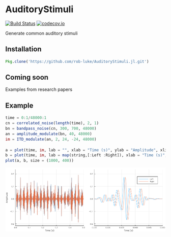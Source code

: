 # AuditoryStimuli

[![Build Status](https://travis-ci.org/rob-luke/AuditoryStimuli.jl.svg?branch=master)](https://travis-ci.org/rob-luke/AuditoryStimuli.jl)
[![codecov.io](http://codecov.io/github/rob-luke/AuditoryStimuli.jl/coverage.svg?branch=master)](http://codecov.io/github/rob-luke/AuditoryStimuli.jl?branch=master)

Generate common auditory stimuli

## Installation

```julia
Pkg.clone('https://github.com/rob-luke/AuditoryStimuli.jl.git')
```


## Coming soon

Examples from research papers


## Example

```julia
time = 0:1/48000:1
cn = correlated_noise(length(time), 2, 1)
bn = bandpass_noise(cn, 300, 700, 48000)
an = amplitude_modulate(bn, 40, 48000)
im = ITD_modulate(an, 2, 24, -24, 48000)

a = plot(time, im, lab = "", xlab = "Time (s)", ylab = "Amplitude", xlims = (0.0, 0.5))
b = plot(time, im, lab = map(string,[:Left :Right]), xlab = "Time (s)", ylab = "", xlims = (0.025, 0.05))
plot(a, b, size = (1000, 400))
```

![am_itd](examples/am_itd.png)